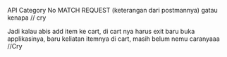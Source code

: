 API Category No MATCH REQUEST (keterangan dari postmannya) gatau kenapa // cry

Jadi kalau abis add item ke cart, di cart nya harus exit baru buka applikasinya, baru keliatan itemnya di cart, masih belum nemu caranyaaa //Cry
